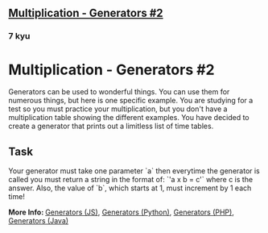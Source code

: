 <h2><a href=https://www.codewars.com/kata/5637ead70013386e30000027/train/javascript target="_blank">Multiplication - Generators #2</a></h2><h3>7 kyu</h3><h1>Multiplication - Generators #2</h1>Generators can be used to wonderful things. You can use them for numerous things, but here is one specific example. You are studying for a test so you must practice your multiplication, but you don't have a multiplication table showing the different examples. You have decided to create a generator that prints out a limitless list of time tables.<h2>Task</h2><p>Your generator must take one parameter `a` then everytime the generator is called you must return a string in the format of: `'a x b = c'` where c is the answer. Also, the value of `b`, which starts at 1, must increment by 1 each time!</p><p><strong>More Info: </strong><a href="https://developer.mozilla.org/en-US/docs/Web/JavaScript/Guide/Iterators_and_Generators" data-turbolinks="false" target="_blank">Generators (JS)</a>, <a href="https://wiki.python.org/moin/Generators" data-turbolinks="false" target="_blank">Generators (Python)</a>, <a href="http://php.net/manual/en/language.generators.php" data-turbolinks="false" target="_blank">Generators (PHP)</a>, <a href="https://thecannycoder.wordpress.com/2014/07/04/generators/" data-turbolinks="false" target="_blank">Generators (Java)</a></p>